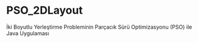 # PSO_2DLayout
İki Boyutlu Yerleştirme Probleminin Parçacık Sürü Optimizasyonu (PSO) ile Java Uygulaması
